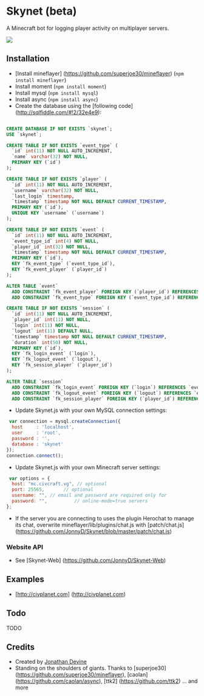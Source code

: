 Skynet (beta)
================

A Minecraft bot for logging player activity on multiplayer servers.

![](https://raw.github.com/JonnyD/Skynet/master/screenshot.png)

## Installation

 * [Install mineflayer] (https://github.com/superjoe30/mineflayer) (`npm install mineflayer`)
 * Install moment (`npm install moment`)
 * Install mysql (`npm install mysql`)
 * Install async (`npm install async`)
 * Create the database using the [following code] (http://sqlfiddle.com/#!2/32e4e9):
 
```sql

CREATE DATABASE IF NOT EXISTS `skynet`;
USE `skynet`;

CREATE TABLE IF NOT EXISTS `event_type` (
  `id` int(11) NOT NULL AUTO_INCREMENT,
  `name` varchar(32) NOT NULL,
  PRIMARY KEY (`id`)
);

CREATE TABLE IF NOT EXISTS `player` (
  `id` int(11) NOT NULL AUTO_INCREMENT,
  `username` varchar(32) NOT NULL,
  `last_login` timestamp,
  `timestamp` timestamp NOT NULL DEFAULT CURRENT_TIMESTAMP,
  PRIMARY KEY (`id`),
  UNIQUE KEY `username` (`username`)
);

CREATE TABLE IF NOT EXISTS `event` (
  `id` int(11) NOT NULL AUTO_INCREMENT,
  `event_type_id` int(4) NOT NULL,
  `player_id` int(32) NOT NULL,
  `timestamp` timestamp NOT NULL DEFAULT CURRENT_TIMESTAMP,
  PRIMARY KEY (`id`),
  KEY `fk_event_type` (`event_type_id`),
  KEY `fk_event_player` (`player_id`)
);

ALTER TABLE `event`
  ADD CONSTRAINT `fk_event_player` FOREIGN KEY (`player_id`) REFERENCES `player` (`id`),
  ADD CONSTRAINT `fk_event_type` FOREIGN KEY (`event_type_id`) REFERENCES `event_type` (`id`);

CREATE TABLE IF NOT EXISTS `session` (
  `id` int(11) NOT NULL AUTO_INCREMENT,
  `player_id` int(11) NOT NULL,
  `login` int(11) NOT NULL,
  `logout` int(11) DEFAULT NULL,
  `timestamp` timestamp NOT NULL DEFAULT CURRENT_TIMESTAMP,
  `duration` int(50) NOT NULL,
  PRIMARY KEY (`id`),
  KEY `fk_login_event` (`login`),
  KEY `fk_logout_event` (`logout`),
  KEY `fk_session_player` (`player_id`)
);

ALTER TABLE `session`
  ADD CONSTRAINT `fk_login_event` FOREIGN KEY (`login`) REFERENCES `event` (`id`),
  ADD CONSTRAINT `fk_logout_event` FOREIGN KEY (`logout`) REFERENCES `event` (`id`),
  ADD CONSTRAINT `fk_session_player` FOREIGN KEY (`player_id`) REFERENCES `player` (`id`);
```
* Update Skynet.js with your own MySQL connection settings:
 
```js
 var connection = mysql.createConnection({
  host     : 'localhost',
  user     : 'root',
  password : '',
  database : 'skynet'
});
connection.connect();
```
 
 * Update Skynet.js with your own Minecraft server settings:
 
```js
 var options = {
  host: "mc.civcraft.vg", // optional
  port: 25565,       // optional
  username: "", // email and password are required only for
  password: "",          // online-mode=true servers
};
 ```
* If the server you are connecting to uses the plugin Herochat to manage its chat, overwrite 
 mineflayer/lib/plugins/chat.js with [patch/chat.js] (https://github.com/JonnyD/Skynet/blob/master/patch/chat.js)
 
### Website API
 * See [Skynet-Web] (https://github.com/JonnyD/Skynet-Web)
 
## Examples
* [http://civplanet.com] (http://civplanet.com)
 
## Todo
TODO
 
## Credits
 * Created by [Jonathan Devine](http://jonnydevine.com)
 * Standing on the shoulders of giants. Thanks to [superjoe30] (https://github.com/superjoe30/mineflayer), [caolan] (https://github.com/caolan/async), [ttk2] (https://github.com/ttk2) ... and more
